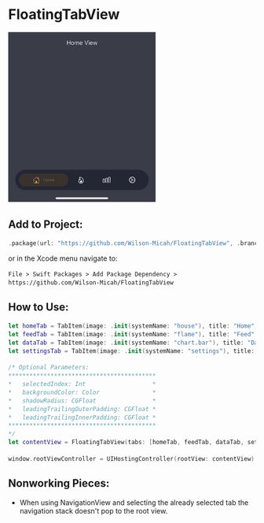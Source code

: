 # FloatingTabView

<img src="Resources/example.gif" alt="TabView Example" width="300"/>

## Add to Project:

```swift
.package(url: "https://github.com/Wilson-Micah/FloatingTabView", .branch("master"))
```

or in the Xcode menu navigate to:

`File > Swift Packages > Add Package Dependency > https://github.com/Wilson-Micah/FloatingTabView`

## How to Use:

```swift
let homeTab = TabItem(image: .init(systemName: "house"), title: "Home", selectedColor: .orange, content: HomeView())
let feedTab = TabItem(image: .init(systemName: "flame"), title: "Feed", selectedColor: .orange, content: FeedView())
let dataTab = TabItem(image: .init(systemName: "chart.bar"), title: "Data", selectedColor: .orange, content: DataView())
let settingsTab = TabItem(image: .init(systemName: "settings"), title: "Settings", selectedColor: .orange, content: SettingsView())

/* Optional Parameters:
******************************************
*	selectedIndex: Int				     *
*	backgroundColor: Color				 *
*	shadowRadius: CGFloat				 *
*	leadingTrailingOuterPadding: CGFloat *
*	leadingTrailingInnerPadding: CGFloat *
******************************************
*/
let contentView = FloatingTabView(tabs: [homeTab, feedTab, dataTab, settingsTab])

window.rootViewController = UIHostingController(rootView: contentView)
```

## Nonworking Pieces:
- When using NavigationView and selecting the already selected tab the navigation stack doesn't pop to the root view.
